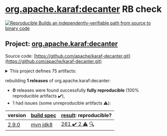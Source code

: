 [org.apache.karaf:decanter](https://search.maven.org/artifact/org.apache.karaf/decanter/) RB check
=======

[![Reproducible Builds](https://reproducible-builds.org/images/logos/rb.svg) an independently-verifiable path from source to binary code](https://reproducible-builds.org/)

## Project: [org.apache.karaf:decanter](https://search.maven.org/artifact/org.apache.karaf/decanter/)

Source code: [https://github.com/apache/karaf-decanter.git](https://github.com/apache/karaf-decanter.git)

<details><summary>This project defines 75 artifacts:</summary>

* [org.apache.karaf.decanter.alerting:alerter](https://search.maven.org/artifact/org.apache.karaf.decanter.alerting/alerter/)
* [org.apache.karaf.decanter.alerting:org.apache.karaf.decanter.alerting.camel](https://search.maven.org/artifact/org.apache.karaf.decanter.alerting/org.apache.karaf.decanter.alerting.camel/)
* [org.apache.karaf.decanter.alerting:org.apache.karaf.decanter.alerting.email](https://search.maven.org/artifact/org.apache.karaf.decanter.alerting/org.apache.karaf.decanter.alerting.email/)
* [org.apache.karaf.decanter.alerting:org.apache.karaf.decanter.alerting.log](https://search.maven.org/artifact/org.apache.karaf.decanter.alerting/org.apache.karaf.decanter.alerting.log/)
* [org.apache.karaf.decanter.alerting:org.apache.karaf.decanter.alerting.service](https://search.maven.org/artifact/org.apache.karaf.decanter.alerting/org.apache.karaf.decanter.alerting.service/)
* [org.apache.karaf.decanter.appender:org.apache.karaf.decanter.appender.camel](https://search.maven.org/artifact/org.apache.karaf.decanter.appender/org.apache.karaf.decanter.appender.camel/)
* [org.apache.karaf.decanter.appender:org.apache.karaf.decanter.appender.cassandra](https://search.maven.org/artifact/org.apache.karaf.decanter.appender/org.apache.karaf.decanter.appender.cassandra/)
* [org.apache.karaf.decanter.appender:org.apache.karaf.decanter.appender.dropwizard](https://search.maven.org/artifact/org.apache.karaf.decanter.appender/org.apache.karaf.decanter.appender.dropwizard/)
* [org.apache.karaf.decanter.appender:org.apache.karaf.decanter.appender.elasticsearch](https://search.maven.org/artifact/org.apache.karaf.decanter.appender/org.apache.karaf.decanter.appender.elasticsearch/)
* [org.apache.karaf.decanter.appender:org.apache.karaf.decanter.appender.file](https://search.maven.org/artifact/org.apache.karaf.decanter.appender/org.apache.karaf.decanter.appender.file/)
* [org.apache.karaf.decanter.appender:org.apache.karaf.decanter.appender.hdfs](https://search.maven.org/artifact/org.apache.karaf.decanter.appender/org.apache.karaf.decanter.appender.hdfs/)
* [org.apache.karaf.decanter.appender:org.apache.karaf.decanter.appender.influxdb](https://search.maven.org/artifact/org.apache.karaf.decanter.appender/org.apache.karaf.decanter.appender.influxdb/)
* [org.apache.karaf.decanter.appender:org.apache.karaf.decanter.appender.jdbc](https://search.maven.org/artifact/org.apache.karaf.decanter.appender/org.apache.karaf.decanter.appender.jdbc/)
* [org.apache.karaf.decanter.appender:org.apache.karaf.decanter.appender.jms](https://search.maven.org/artifact/org.apache.karaf.decanter.appender/org.apache.karaf.decanter.appender.jms/)
* [org.apache.karaf.decanter.appender:org.apache.karaf.decanter.appender.kafka](https://search.maven.org/artifact/org.apache.karaf.decanter.appender/org.apache.karaf.decanter.appender.kafka/)
* [org.apache.karaf.decanter.appender:org.apache.karaf.decanter.appender.log](https://search.maven.org/artifact/org.apache.karaf.decanter.appender/org.apache.karaf.decanter.appender.log/)
* [org.apache.karaf.decanter.appender:org.apache.karaf.decanter.appender.loki](https://search.maven.org/artifact/org.apache.karaf.decanter.appender/org.apache.karaf.decanter.appender.loki/)
* [org.apache.karaf.decanter.appender:org.apache.karaf.decanter.appender.mongodb](https://search.maven.org/artifact/org.apache.karaf.decanter.appender/org.apache.karaf.decanter.appender.mongodb/)
* [org.apache.karaf.decanter.appender:org.apache.karaf.decanter.appender.mqtt](https://search.maven.org/artifact/org.apache.karaf.decanter.appender/org.apache.karaf.decanter.appender.mqtt/)
* [org.apache.karaf.decanter.appender:org.apache.karaf.decanter.appender.orientdb](https://search.maven.org/artifact/org.apache.karaf.decanter.appender/org.apache.karaf.decanter.appender.orientdb/)
* [org.apache.karaf.decanter.appender:org.apache.karaf.decanter.appender.prometheus](https://search.maven.org/artifact/org.apache.karaf.decanter.appender/org.apache.karaf.decanter.appender.prometheus/)
* [org.apache.karaf.decanter.appender:org.apache.karaf.decanter.appender.redis](https://search.maven.org/artifact/org.apache.karaf.decanter.appender/org.apache.karaf.decanter.appender.redis/)
* [org.apache.karaf.decanter.appender:org.apache.karaf.decanter.appender.rest](https://search.maven.org/artifact/org.apache.karaf.decanter.appender/org.apache.karaf.decanter.appender.rest/)
* [org.apache.karaf.decanter.appender:org.apache.karaf.decanter.appender.s3](https://search.maven.org/artifact/org.apache.karaf.decanter.appender/org.apache.karaf.decanter.appender.s3/)
* [org.apache.karaf.decanter.appender:org.apache.karaf.decanter.appender.socket](https://search.maven.org/artifact/org.apache.karaf.decanter.appender/org.apache.karaf.decanter.appender.socket/)
* [org.apache.karaf.decanter.appender:org.apache.karaf.decanter.appender.timescaledb](https://search.maven.org/artifact/org.apache.karaf.decanter.appender/org.apache.karaf.decanter.appender.timescaledb/)
* [org.apache.karaf.decanter.appender:org.apache.karaf.decanter.appender.utils](https://search.maven.org/artifact/org.apache.karaf.decanter.appender/org.apache.karaf.decanter.appender.utils/)
* [org.apache.karaf.decanter.appender:org.apache.karaf.decanter.appender.websocket-servlet](https://search.maven.org/artifact/org.apache.karaf.decanter.appender/org.apache.karaf.decanter.appender.websocket-servlet/)
* [org.apache.karaf.decanter.collector:org.apache.karaf.decanter.collector.camel](https://search.maven.org/artifact/org.apache.karaf.decanter.collector/org.apache.karaf.decanter.collector.camel/)
* [org.apache.karaf.decanter.collector:org.apache.karaf.decanter.collector.configadmin](https://search.maven.org/artifact/org.apache.karaf.decanter.collector/org.apache.karaf.decanter.collector.configadmin/)
* [org.apache.karaf.decanter.collector:org.apache.karaf.decanter.collector.dropwizard](https://search.maven.org/artifact/org.apache.karaf.decanter.collector/org.apache.karaf.decanter.collector.dropwizard/)
* [org.apache.karaf.decanter.collector:org.apache.karaf.decanter.collector.druid](https://search.maven.org/artifact/org.apache.karaf.decanter.collector/org.apache.karaf.decanter.collector.druid/)
* [org.apache.karaf.decanter.collector:org.apache.karaf.decanter.collector.elasticsearch](https://search.maven.org/artifact/org.apache.karaf.decanter.collector/org.apache.karaf.decanter.collector.elasticsearch/)
* [org.apache.karaf.decanter.collector:org.apache.karaf.decanter.collector.eventadmin](https://search.maven.org/artifact/org.apache.karaf.decanter.collector/org.apache.karaf.decanter.collector.eventadmin/)
* [org.apache.karaf.decanter.collector:org.apache.karaf.decanter.collector.file](https://search.maven.org/artifact/org.apache.karaf.decanter.collector/org.apache.karaf.decanter.collector.file/)
* [org.apache.karaf.decanter.collector:org.apache.karaf.decanter.collector.jdbc](https://search.maven.org/artifact/org.apache.karaf.decanter.collector/org.apache.karaf.decanter.collector.jdbc/)
* [org.apache.karaf.decanter.collector:org.apache.karaf.decanter.collector.jetty](https://search.maven.org/artifact/org.apache.karaf.decanter.collector/org.apache.karaf.decanter.collector.jetty/)
* [org.apache.karaf.decanter.collector:org.apache.karaf.decanter.collector.jms](https://search.maven.org/artifact/org.apache.karaf.decanter.collector/org.apache.karaf.decanter.collector.jms/)
* [org.apache.karaf.decanter.collector:org.apache.karaf.decanter.collector.jmx](https://search.maven.org/artifact/org.apache.karaf.decanter.collector/org.apache.karaf.decanter.collector.jmx/)
* [org.apache.karaf.decanter.collector:org.apache.karaf.decanter.collector.kafka](https://search.maven.org/artifact/org.apache.karaf.decanter.collector/org.apache.karaf.decanter.collector.kafka/)
* [org.apache.karaf.decanter.collector:org.apache.karaf.decanter.collector.log](https://search.maven.org/artifact/org.apache.karaf.decanter.collector/org.apache.karaf.decanter.collector.log/)
* [org.apache.karaf.decanter.collector:org.apache.karaf.decanter.collector.log.socket](https://search.maven.org/artifact/org.apache.karaf.decanter.collector/org.apache.karaf.decanter.collector.log.socket/)
* [org.apache.karaf.decanter.collector:org.apache.karaf.decanter.collector.mqtt](https://search.maven.org/artifact/org.apache.karaf.decanter.collector/org.apache.karaf.decanter.collector.mqtt/)
* [org.apache.karaf.decanter.collector:org.apache.karaf.decanter.collector.openstack](https://search.maven.org/artifact/org.apache.karaf.decanter.collector/org.apache.karaf.decanter.collector.openstack/)
* [org.apache.karaf.decanter.collector:org.apache.karaf.decanter.collector.oshi](https://search.maven.org/artifact/org.apache.karaf.decanter.collector/org.apache.karaf.decanter.collector.oshi/)
* [org.apache.karaf.decanter.collector:org.apache.karaf.decanter.collector.prometheus](https://search.maven.org/artifact/org.apache.karaf.decanter.collector/org.apache.karaf.decanter.collector.prometheus/)
* [org.apache.karaf.decanter.collector:org.apache.karaf.decanter.collector.redis](https://search.maven.org/artifact/org.apache.karaf.decanter.collector/org.apache.karaf.decanter.collector.redis/)
* [org.apache.karaf.decanter.collector:org.apache.karaf.decanter.collector.rest](https://search.maven.org/artifact/org.apache.karaf.decanter.collector/org.apache.karaf.decanter.collector.rest/)
* [org.apache.karaf.decanter.collector:org.apache.karaf.decanter.collector.rest.servlet](https://search.maven.org/artifact/org.apache.karaf.decanter.collector/org.apache.karaf.decanter.collector.rest.servlet/)
* [org.apache.karaf.decanter.collector:org.apache.karaf.decanter.collector.snmp](https://search.maven.org/artifact/org.apache.karaf.decanter.collector/org.apache.karaf.decanter.collector.snmp/)
* [org.apache.karaf.decanter.collector:org.apache.karaf.decanter.collector.soap](https://search.maven.org/artifact/org.apache.karaf.decanter.collector/org.apache.karaf.decanter.collector.soap/)
* [org.apache.karaf.decanter.collector:org.apache.karaf.decanter.collector.socket](https://search.maven.org/artifact/org.apache.karaf.decanter.collector/org.apache.karaf.decanter.collector.socket/)
* [org.apache.karaf.decanter.collector:org.apache.karaf.decanter.collector.system](https://search.maven.org/artifact/org.apache.karaf.decanter.collector/org.apache.karaf.decanter.collector.system/)
* [org.apache.karaf.decanter.collector:org.apache.karaf.decanter.collector.utils](https://search.maven.org/artifact/org.apache.karaf.decanter.collector/org.apache.karaf.decanter.collector.utils/)
* [org.apache.karaf.decanter.marshaller:org.apache.karaf.decanter.marshaller.csv](https://search.maven.org/artifact/org.apache.karaf.decanter.marshaller/org.apache.karaf.decanter.marshaller.csv/)
* [org.apache.karaf.decanter.marshaller:org.apache.karaf.decanter.marshaller.json](https://search.maven.org/artifact/org.apache.karaf.decanter.marshaller/org.apache.karaf.decanter.marshaller.json/)
* [org.apache.karaf.decanter.marshaller:org.apache.karaf.decanter.marshaller.raw](https://search.maven.org/artifact/org.apache.karaf.decanter.marshaller/org.apache.karaf.decanter.marshaller.raw/)
* [org.apache.karaf.decanter.parser:org.apache.karaf.decanter.parser.identity](https://search.maven.org/artifact/org.apache.karaf.decanter.parser/org.apache.karaf.decanter.parser.identity/)
* [org.apache.karaf.decanter.parser:org.apache.karaf.decanter.parser.regex](https://search.maven.org/artifact/org.apache.karaf.decanter.parser/org.apache.karaf.decanter.parser.regex/)
* [org.apache.karaf.decanter.parser:org.apache.karaf.decanter.parser.split](https://search.maven.org/artifact/org.apache.karaf.decanter.parser/org.apache.karaf.decanter.parser.split/)
* [org.apache.karaf.decanter.processor:org.apache.karaf.decanter.processor.aggregate](https://search.maven.org/artifact/org.apache.karaf.decanter.processor/org.apache.karaf.decanter.processor.aggregate/)
* [org.apache.karaf.decanter.processor:org.apache.karaf.decanter.processor.camel](https://search.maven.org/artifact/org.apache.karaf.decanter.processor/org.apache.karaf.decanter.processor.camel/)
* [org.apache.karaf.decanter.processor:org.apache.karaf.decanter.processor.groupby](https://search.maven.org/artifact/org.apache.karaf.decanter.processor/org.apache.karaf.decanter.processor.groupby/)
* [org.apache.karaf.decanter.processor:org.apache.karaf.decanter.processor.passthrough](https://search.maven.org/artifact/org.apache.karaf.decanter.processor/org.apache.karaf.decanter.processor.passthrough/)
* [org.apache.karaf.decanter:alerting](https://search.maven.org/artifact/org.apache.karaf.decanter/alerting/)
* [org.apache.karaf.decanter:apache-karaf-decanter](https://search.maven.org/artifact/org.apache.karaf.decanter/apache-karaf-decanter/)
* [org.apache.karaf.decanter:appender](https://search.maven.org/artifact/org.apache.karaf.decanter/appender/)
* [org.apache.karaf.decanter:collector](https://search.maven.org/artifact/org.apache.karaf.decanter/collector/)
* [org.apache.karaf.decanter:itest](https://search.maven.org/artifact/org.apache.karaf.decanter/itest/)
* [org.apache.karaf.decanter:manual](https://search.maven.org/artifact/org.apache.karaf.decanter/manual/)
* [org.apache.karaf.decanter:marshaller](https://search.maven.org/artifact/org.apache.karaf.decanter/marshaller/)
* [org.apache.karaf.decanter:org.apache.karaf.decanter.api](https://search.maven.org/artifact/org.apache.karaf.decanter/org.apache.karaf.decanter.api/)
* [org.apache.karaf.decanter:parser](https://search.maven.org/artifact/org.apache.karaf.decanter/parser/)
* [org.apache.karaf.decanter:processor](https://search.maven.org/artifact/org.apache.karaf.decanter/processor/)
* [org.apache.karaf:decanter](https://search.maven.org/artifact/org.apache.karaf/decanter/)
</details>

rebuilding **1 releases** of org.apache.karaf:decanter:
- **0** releases were found successfully **fully reproducible** (100% reproducible artifacts :heavy_check_mark:),
- 1 had issues (some unreproducible artifacts :warning:):

| version | [build spec](BUILDSPEC.md) | [result](https://reproducible-builds.org/docs/jvm/): reproducible? |
| -- | --------- | ------ |
| [2.9.0](https://search.maven.org/artifact/org.apache.karaf/decanter/2.9.0/pom) | [mvn jdk8](karaf-decanter-2.9.0.buildspec) | [261 :heavy_check_mark:  2 :warning:](decanter-2.9.0.buildcompare) [:mag:](decanter-2.9.0.diffoscope) |
